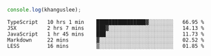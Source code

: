 ```js
console.log(khanguslee);
```

<!--START_SECTION:waka-->
```text
TypeScript   10 hrs 1 min    ████████████████▓░░░░░░░░   66.95 % 
JSX          2 hrs 7 mins    ███▓░░░░░░░░░░░░░░░░░░░░░   14.13 % 
JavaScript   1 hr 45 mins    ███░░░░░░░░░░░░░░░░░░░░░░   11.73 % 
Markdown     22 mins         ▓░░░░░░░░░░░░░░░░░░░░░░░░   02.52 % 
LESS         16 mins         ▒░░░░░░░░░░░░░░░░░░░░░░░░   01.85 % 
```
<!--END_SECTION:waka-->

<!--
**khanguslee/khanguslee** is a ✨ _special_ ✨ repository because its `README.md` (this file) appears on your GitHub profile.

Here are some ideas to get you started:

- 🔭 I’m currently working on ...
- 🌱 I’m currently learning ...
- 👯 I’m looking to collaborate on ...
- 🤔 I’m looking for help with ...
- 💬 Ask me about ...
- 📫 How to reach me: ...
- 😄 Pronouns: ...
- ⚡ Fun fact: ...
-->
